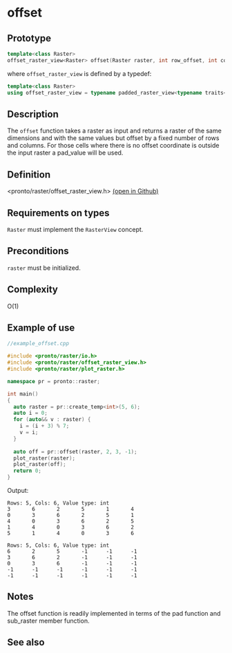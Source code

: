 # offset
## Prototype
```cpp
template<class Raster>
offset_raster_view<Raster> offset(Raster raster, int row_offset, int col_offset, const typename traits<Raster>::value_type& pad_value); 
```
where `offset_raster_view` is defined by a typedef:
```cpp
template<class Raster>
using offset_raster_view = typename padded_raster_view<typename traits<Raster> >::sub_raster
```

## Description
The `offset` function takes a raster as input and returns a raster of the same dimensions and with the same values but offset by a fixed number of rows and columns. For those cells where there is no offset coordinate is outside the input raster a pad_value will be used. 

## Definition
<pronto/raster/offset_raster_view.h> [(open in Github)](https://github.com/ahhz/raster/blob/master/include/pronto/raster/offset_raster_view.h)

## Requirements on types
`Raster` must implement the `RasterView` concept.

## Preconditions
`raster` must be initialized.

## Complexity
O(1)

## Example of use
```cpp
//example_offset.cpp

#include <pronto/raster/io.h>
#include <pronto/raster/offset_raster_view.h>
#include <pronto/raster/plot_raster.h>

namespace pr = pronto::raster;

int main()
{
  auto raster = pr::create_temp<int>(5, 6);
  auto i = 0;
  for (auto&& v : raster) {
    i = (i + 3) % 7;
    v = i;
  }
  
  auto off = pr::offset(raster, 2, 3, -1);
  plot_raster(raster);
  plot_raster(off);
  return 0;
}
```

Output:
```
Rows: 5, Cols: 6, Value type: int
3       6       2       5       1       4
0       3       6       2       5       1
4       0       3       6       2       5
1       4       0       3       6       2
5       1       4       0       3       6

Rows: 5, Cols: 6, Value type: int
6       2       5       -1      -1      -1
3       6       2       -1      -1      -1
0       3       6       -1      -1      -1
-1      -1      -1      -1      -1      -1
-1      -1      -1      -1      -1      -1
```
## Notes
The offset function is readily implemented in terms of the pad function and sub_raster member function.

## See also

